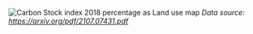 
![Carbon Stock index 2018 percentage as Land use map](https://user-images.githubusercontent.com/73959689/144409461-0917d130-d128-4b6b-9fcd-340c91de4d3f.png)
*Data source: https://arxiv.org/pdf/2107.07431.pdf*
